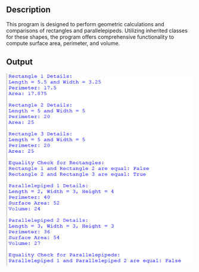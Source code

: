 ## Description
This program is designed to perform geometric calculations and comparisons of rectangles and parallelepipeds. Utilizing inherited classes for these shapes, the program offers comprehensive functionality to compute surface area, perimeter, and volume.
## Output
<img src="output.png">
